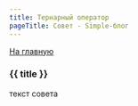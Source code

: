 ```yaml
---
title: Тернарный оператор
pageTitle: Совет - Simple-блог
---
```


[На главную](/)

### {{ title }}

текст совета
